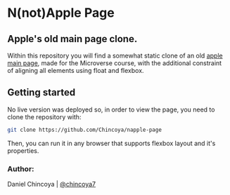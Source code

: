 # N(not)Apple Page

## Apple's old main page clone.

Within this repository you will find a somewhat static clone of an old [apple main page](https://web.archive.org/web/20140301004610/http://www.apple.com/), made for the Microverse course, with the additional constraint of aligning all elements using float and flexbox.

## Getting started

No live version was deployed so, in order to view the page, you need to clone the repository with:

```bash
git clone https://github.com/Chincoya/napple-page
```

Then, you can run it in any browser that supports flexbox layout and it's properties.

### Author:

Daniel Chincoya | [@chincoya7](twitter.com/chincoya7)
